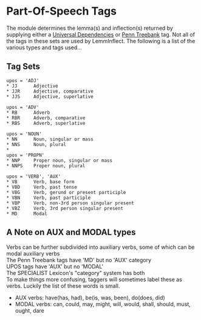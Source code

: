 
# Part-Of-Speech Tags
The module determines the lemma(s) and inflection(s) returned by supplying either a [Universal Dependencies](https://universaldependencies.org/u/pos/) or [Penn Treebank](https://www.ling.upenn.edu/courses/Fall_2003/ling001/penn_treebank_pos.html) tag.  Not all of the tags in these sets are used by LemmInflect.  The following is a list of the various types and tags used...

## Tag Sets
    upos = 'ADJ'
    * JJ      Adjective
    * JJR     Adjective, comparative
    * JJS     Adjective, superlative

    upos = 'ADV'
    * RB      Adverb
    * RBR     Adverb, comparative
    * RBS     Adverb, superlative

    upos = 'NOUN'
    * NN      Noun, singular or mass
    * NNS     Noun, plural
    *
    upos = 'PROPN'
    * NNP     Proper noun, singular or mass
    * NNPS    Proper noun, plural

    upos = 'VERB', 'AUX'
    * VB      Verb, base form
    * VBD     Verb, past tense
    * VBG     Verb, gerund or present participle
    * VBN     Verb, past participle
    * VBP     Verb, non-3rd person singular present
    * VBZ     Verb, 3rd person singular present
    * MD      Modal


## A Note on AUX and MODAL types
Verbs can be further subdivided into auxiliary verbs, some of which can be modal auxiliary verbs<br/>
The Penn Treebank tags have 'MD' but no 'AUX' category<br/>
UPOS tags have 'AUX' but no 'MODAL'<br/>
The SPECIALIST Lexicon's "category" system has both<br/>
To make things more confusing, taggers will sometimes label these as verbs.  Luckily the list of these words is small.
* AUX verbs: have(has, had), be(is, was, been), do(does, did)
* MODAL verbs: can, could, may, might, will, would, shall, should, must, ought, dare
